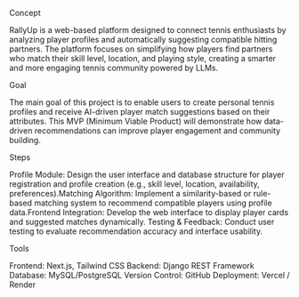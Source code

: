 Concept

RallyUp is a web-based platform designed to connect tennis enthusiasts by analyzing player profiles and automatically suggesting compatible hitting partners. The platform focuses on simplifying how players find partners who match their skill level, location, and playing style, creating a smarter and more engaging tennis community powered by LLMs.

Goal

The main goal of this project is to enable users to create personal tennis profiles and receive AI-driven player match suggestions based on their attributes. This MVP (Minimum Viable Product) will demonstrate how data-driven recommendations can improve player engagement and community building.

Steps

Profile Module: Design the user interface and database structure for player registration and profile creation (e.g., skill level, location, availability, preferences).Matching Algorithm: Implement a similarity-based or rule-based matching system to recommend compatible players using profile data.Frontend Integration: Develop the web interface to display player cards and suggested matches dynamically.
Testing & Feedback: Conduct user testing to evaluate recommendation accuracy and interface usability.

Tools

Frontend: Next.js, Tailwind CSS
Backend: Django REST Framework
Database: MySQL/PostgreSQL
Version Control: GitHub
Deployment: Vercel / Render
